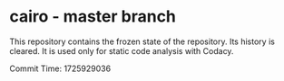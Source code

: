 # cairo - master branch

This repository contains the frozen state of the repository.
Its history is cleared. It is used only for static code
analysis with Codacy.

Commit Time: 1725929036